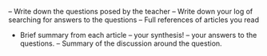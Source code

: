 
– Write down the questions posed by the teacher
– Write down your log of searching for answers to the questions
– Full references of articles you read
* Brief summary from each article
– your synthesis!
– your answers to the questions.
– Summary of the discussion around the question.
